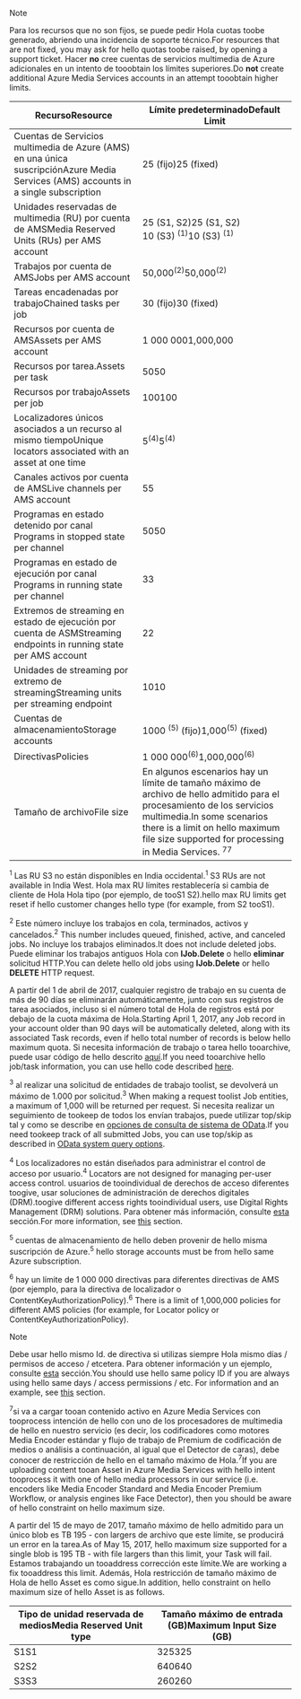>[!NOTE]
><span data-ttu-id="35de6-101">Para los recursos que no son fijos, se puede pedir Hola cuotas toobe generado, abriendo una incidencia de soporte técnico.</span><span class="sxs-lookup"><span data-stu-id="35de6-101">For resources that are not fixed, you may ask for hello quotas toobe raised, by opening a support ticket.</span></span> <span data-ttu-id="35de6-102">Hacer **no** cree cuentas de servicios multimedia de Azure adicionales en un intento de tooobtain los límites superiores.</span><span class="sxs-lookup"><span data-stu-id="35de6-102">Do **not** create additional Azure Media Services accounts in an attempt tooobtain higher limits.</span></span>

| <span data-ttu-id="35de6-103">Recurso</span><span class="sxs-lookup"><span data-stu-id="35de6-103">Resource</span></span> | <span data-ttu-id="35de6-104">Límite predeterminado</span><span class="sxs-lookup"><span data-stu-id="35de6-104">Default Limit</span></span> | 
| --- | --- | 
| <span data-ttu-id="35de6-105">Cuentas de Servicios multimedia de Azure (AMS) en una única suscripción</span><span class="sxs-lookup"><span data-stu-id="35de6-105">Azure Media Services (AMS) accounts in a single subscription</span></span> | <span data-ttu-id="35de6-106">25 (fijo)</span><span class="sxs-lookup"><span data-stu-id="35de6-106">25 (fixed)</span></span> |
| <span data-ttu-id="35de6-107">Unidades reservadas de multimedia (RU) por cuenta de AMS</span><span class="sxs-lookup"><span data-stu-id="35de6-107">Media Reserved Units (RUs) per AMS account</span></span> |<span data-ttu-id="35de6-108">25 (S1, S2)</span><span class="sxs-lookup"><span data-stu-id="35de6-108">25 (S1, S2)</span></span><br/><span data-ttu-id="35de6-109">10 (S3) <sup>(1)</sup></span><span class="sxs-lookup"><span data-stu-id="35de6-109">10 (S3) <sup>(1)</sup></span></span> | 
| <span data-ttu-id="35de6-110">Trabajos por cuenta de AMS</span><span class="sxs-lookup"><span data-stu-id="35de6-110">Jobs per AMS account</span></span> | <span data-ttu-id="35de6-111">50,000<sup>(2)</sup></span><span class="sxs-lookup"><span data-stu-id="35de6-111">50,000<sup>(2)</sup></span></span> |
| <span data-ttu-id="35de6-112">Tareas encadenadas por trabajo</span><span class="sxs-lookup"><span data-stu-id="35de6-112">Chained tasks per job</span></span> | <span data-ttu-id="35de6-113">30 (fijo)</span><span class="sxs-lookup"><span data-stu-id="35de6-113">30 (fixed)</span></span> |
| <span data-ttu-id="35de6-114">Recursos por cuenta de AMS</span><span class="sxs-lookup"><span data-stu-id="35de6-114">Assets per AMS account</span></span> | <span data-ttu-id="35de6-115">1 000 000</span><span class="sxs-lookup"><span data-stu-id="35de6-115">1,000,000</span></span>|
| <span data-ttu-id="35de6-116">Recursos por tarea.</span><span class="sxs-lookup"><span data-stu-id="35de6-116">Assets per task</span></span> | <span data-ttu-id="35de6-117">50</span><span class="sxs-lookup"><span data-stu-id="35de6-117">50</span></span> |
| <span data-ttu-id="35de6-118">Recursos por trabajo</span><span class="sxs-lookup"><span data-stu-id="35de6-118">Assets per job</span></span> | <span data-ttu-id="35de6-119">100</span><span class="sxs-lookup"><span data-stu-id="35de6-119">100</span></span> |
| <span data-ttu-id="35de6-120">Localizadores únicos asociados a un recurso al mismo tiempo</span><span class="sxs-lookup"><span data-stu-id="35de6-120">Unique locators associated with an asset at one time</span></span> | <span data-ttu-id="35de6-121">5<sup>(4)</sup></span><span class="sxs-lookup"><span data-stu-id="35de6-121">5<sup>(4)</sup></span></span> |
| <span data-ttu-id="35de6-122">Canales activos por cuenta de AMS</span><span class="sxs-lookup"><span data-stu-id="35de6-122">Live channels per AMS account</span></span> |<span data-ttu-id="35de6-123">5</span><span class="sxs-lookup"><span data-stu-id="35de6-123">5</span></span>|
| <span data-ttu-id="35de6-124">Programas en estado detenido por canal </span><span class="sxs-lookup"><span data-stu-id="35de6-124">Programs in stopped state per channel</span></span> |<span data-ttu-id="35de6-125">50</span><span class="sxs-lookup"><span data-stu-id="35de6-125">50</span></span>|
| <span data-ttu-id="35de6-126">Programas en estado de ejecución por canal </span><span class="sxs-lookup"><span data-stu-id="35de6-126">Programs in running state per channel</span></span> |<span data-ttu-id="35de6-127">3</span><span class="sxs-lookup"><span data-stu-id="35de6-127">3</span></span>|
| <span data-ttu-id="35de6-128">Extremos de streaming en estado de ejecución por cuenta de ASM</span><span class="sxs-lookup"><span data-stu-id="35de6-128">Streaming endpoints in running state per AMS account</span></span>|<span data-ttu-id="35de6-129">2</span><span class="sxs-lookup"><span data-stu-id="35de6-129">2</span></span>|
| <span data-ttu-id="35de6-130">Unidades de streaming por extremo de streaming</span><span class="sxs-lookup"><span data-stu-id="35de6-130">Streaming units per streaming endpoint</span></span> |<span data-ttu-id="35de6-131">10</span><span class="sxs-lookup"><span data-stu-id="35de6-131">10</span></span> |
| <span data-ttu-id="35de6-132">Cuentas de almacenamiento</span><span class="sxs-lookup"><span data-stu-id="35de6-132">Storage accounts</span></span> | <span data-ttu-id="35de6-133">1000 <sup>(5)</sup> (fijo)</span><span class="sxs-lookup"><span data-stu-id="35de6-133">1,000<sup>(5)</sup> (fixed)</span></span> |
| <span data-ttu-id="35de6-134">Directivas</span><span class="sxs-lookup"><span data-stu-id="35de6-134">Policies</span></span> | <span data-ttu-id="35de6-135">1 000 000<sup>(6)</sup></span><span class="sxs-lookup"><span data-stu-id="35de6-135">1,000,000<sup>(6)</sup></span></span> |
| <span data-ttu-id="35de6-136">Tamaño de archivo</span><span class="sxs-lookup"><span data-stu-id="35de6-136">File size</span></span>| <span data-ttu-id="35de6-137">En algunos escenarios hay un límite de tamaño máximo de archivo de hello admitido para el procesamiento de los servicios multimedia.</span><span class="sxs-lookup"><span data-stu-id="35de6-137">In some scenarios there is a limit on hello maximum file size supported for processing in Media Services.</span></span> <span data-ttu-id="35de6-138"><sup>7</sup></span><span class="sxs-lookup"><span data-stu-id="35de6-138"><sup>7</sup></span></span> |
  
<span data-ttu-id="35de6-139"><sup>1</sup> Las RU S3 no están disponibles en India occidental.</span><span class="sxs-lookup"><span data-stu-id="35de6-139"><sup>1</sup> S3 RUs are not available in India West.</span></span> <span data-ttu-id="35de6-140">Hola max RU límites restablecería si cambia de cliente de Hola Hola tipo (por ejemplo, de tooS1 S2).</span><span class="sxs-lookup"><span data-stu-id="35de6-140">hello max RU limits get reset if hello customer changes hello type (for example, from S2 tooS1).</span></span> 

<span data-ttu-id="35de6-141"><sup>2</sup> Este número incluye los trabajos en cola, terminados, activos y cancelados.</span><span class="sxs-lookup"><span data-stu-id="35de6-141"><sup>2</sup> This number includes queued, finished, active, and canceled jobs.</span></span> <span data-ttu-id="35de6-142">No incluye los trabajos eliminados.</span><span class="sxs-lookup"><span data-stu-id="35de6-142">It does not include deleted jobs.</span></span> <span data-ttu-id="35de6-143">Puede eliminar los trabajos antiguos Hola con **IJob.Delete** o hello **eliminar** solicitud HTTP.</span><span class="sxs-lookup"><span data-stu-id="35de6-143">You can delete hello old jobs using **IJob.Delete** or hello **DELETE** HTTP request.</span></span>

<span data-ttu-id="35de6-144">A partir del 1 de abril de 2017, cualquier registro de trabajo en su cuenta de más de 90 días se eliminarán automáticamente, junto con sus registros de tarea asociados, incluso si el número total de Hola de registros está por debajo de la cuota máxima de Hola.</span><span class="sxs-lookup"><span data-stu-id="35de6-144">Starting April 1, 2017, any Job record in your account older than 90 days will be automatically deleted, along with its associated Task records, even if hello total number of records is below hello maximum quota.</span></span> <span data-ttu-id="35de6-145">Si necesita información de trabajo o tarea hello tooarchive, puede usar código de hello descrito [aquí](../articles/media-services/media-services-dotnet-manage-entities.md).</span><span class="sxs-lookup"><span data-stu-id="35de6-145">If you need tooarchive hello job/task information, you can use hello code described [here](../articles/media-services/media-services-dotnet-manage-entities.md).</span></span>

<span data-ttu-id="35de6-146"><sup>3</sup> al realizar una solicitud de entidades de trabajo toolist, se devolverá un máximo de 1.000 por solicitud.</span><span class="sxs-lookup"><span data-stu-id="35de6-146"><sup>3</sup> When making a request toolist Job entities, a maximum of 1,000 will be returned per request.</span></span> <span data-ttu-id="35de6-147">Si necesita realizar un seguimiento de tookeep de todos los envían trabajos, puede utilizar top/skip tal y como se describe en [opciones de consulta de sistema de OData](http://msdn.microsoft.com/library/gg309461.aspx).</span><span class="sxs-lookup"><span data-stu-id="35de6-147">If you need tookeep track of all submitted Jobs, you can use top/skip as described in [OData system query options](http://msdn.microsoft.com/library/gg309461.aspx).</span></span>

<span data-ttu-id="35de6-148"><sup>4</sup> Los localizadores no están diseñados para administrar el control de acceso por usuario.</span><span class="sxs-lookup"><span data-stu-id="35de6-148"><sup>4</sup> Locators are not designed for managing per-user access control.</span></span> <span data-ttu-id="35de6-149">usuarios de tooindividual de derechos de acceso diferentes toogive, usar soluciones de administración de derechos digitales (DRM).</span><span class="sxs-lookup"><span data-stu-id="35de6-149">toogive different access rights tooindividual users, use Digital Rights Management (DRM) solutions.</span></span> <span data-ttu-id="35de6-150">Para obtener más información, consulte [esta](../articles/media-services/media-services-content-protection-overview.md) sección.</span><span class="sxs-lookup"><span data-stu-id="35de6-150">For more information, see [this](../articles/media-services/media-services-content-protection-overview.md) section.</span></span>

<span data-ttu-id="35de6-151"><sup>5</sup> cuentas de almacenamiento de hello deben provenir de hello misma suscripción de Azure.</span><span class="sxs-lookup"><span data-stu-id="35de6-151"><sup>5</sup> hello storage accounts must be from hello same Azure subscription.</span></span>

<span data-ttu-id="35de6-152"><sup>6</sup> hay un límite de 1 000 000 directivas para diferentes directivas de AMS (por ejemplo, para la directiva de localizador o ContentKeyAuthorizationPolicy).</span><span class="sxs-lookup"><span data-stu-id="35de6-152"><sup>6</sup> There is a limit of 1,000,000 policies for different AMS policies (for example, for Locator policy or ContentKeyAuthorizationPolicy).</span></span> 

>[!NOTE]
> <span data-ttu-id="35de6-153">Debe usar hello mismo Id. de directiva si utilizas siempre Hola mismo días / permisos de acceso / etcetera. Para obtener información y un ejemplo, consulte [esta](../articles/media-services/media-services-dotnet-manage-entities.md#limit-access-policies) sección.</span><span class="sxs-lookup"><span data-stu-id="35de6-153">You should use hello same policy ID if you are always using hello same days / access permissions / etc. For information and an example, see [this](../articles/media-services/media-services-dotnet-manage-entities.md#limit-access-policies) section.</span></span>

<span data-ttu-id="35de6-154"><sup>7</sup>si va a cargar tooan contenido activo en Azure Media Services con tooprocess intención de hello con uno de los procesadores de multimedia de hello en nuestro servicio (es decir, los codificadores como motores Media Encoder estándar y flujo de trabajo de Premium de codificación de medios o análisis a continuación, al igual que el Detector de caras), debe conocer de restricción de hello en el tamaño máximo de Hola.</span><span class="sxs-lookup"><span data-stu-id="35de6-154"><sup>7</sup>If you are uploading content tooan Asset in Azure Media Services with hello intent tooprocess it with one of hello media processors in our service (i.e. encoders like Media Encoder Standard and Media Encoder Premium Workflow, or analysis engines like Face Detector), then you should be aware of hello constraint on hello maximum size.</span></span> 

<span data-ttu-id="35de6-155">A partir del 15 de mayo de 2017, tamaño máximo de hello admitido para un único blob es TB 195 - con largers de archivo que este límite, se producirá un error en la tarea.</span><span class="sxs-lookup"><span data-stu-id="35de6-155">As of May 15, 2017, hello maximum size supported for a single blob is 195 TB - with file largers than this limit, your Task will fail.</span></span> <span data-ttu-id="35de6-156">Estamos trabajando un tooaddress corrección este límite.</span><span class="sxs-lookup"><span data-stu-id="35de6-156">We are working a fix tooaddress this limit.</span></span> <span data-ttu-id="35de6-157">Además, Hola restricción de tamaño máximo de Hola de hello Asset es como sigue.</span><span class="sxs-lookup"><span data-stu-id="35de6-157">In addition, hello constraint on hello maximum size of hello Asset is as follows.</span></span>

| <span data-ttu-id="35de6-158">Tipo de unidad reservada de medios</span><span class="sxs-lookup"><span data-stu-id="35de6-158">Media Reserved Unit type</span></span> | <span data-ttu-id="35de6-159">Tamaño máximo de entrada (GB)</span><span class="sxs-lookup"><span data-stu-id="35de6-159">Maximum Input Size (GB)</span></span>| 
| --- | --- | 
|<span data-ttu-id="35de6-160">S1</span><span class="sxs-lookup"><span data-stu-id="35de6-160">S1</span></span> | <span data-ttu-id="35de6-161">325</span><span class="sxs-lookup"><span data-stu-id="35de6-161">325</span></span>|
|<span data-ttu-id="35de6-162">S2</span><span class="sxs-lookup"><span data-stu-id="35de6-162">S2</span></span> | <span data-ttu-id="35de6-163">640</span><span class="sxs-lookup"><span data-stu-id="35de6-163">640</span></span>|
|<span data-ttu-id="35de6-164">S3</span><span class="sxs-lookup"><span data-stu-id="35de6-164">S3</span></span> | <span data-ttu-id="35de6-165">260</span><span class="sxs-lookup"><span data-stu-id="35de6-165">260</span></span>|

